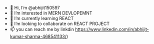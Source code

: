 - 👋 Hi, I’m @abhijit150597
- 👀 I’m interested in MERN DEVLOPEMNT 
- 🌱 I’m currently learning REACT 
- 💞️ I’m looking to collaborate on REACT PROJECT
- 📫 you can reach me by linkdin https://www.linkedin.com/in/abhijit-kumar-sharma-468541133/)

<!---
abhijit150597/abhijit150597 is a ✨ special ✨ repository because its `README.md` (this file) appears on your GitHub profile.
You can click the Preview link to take a look at your changes.
--->
